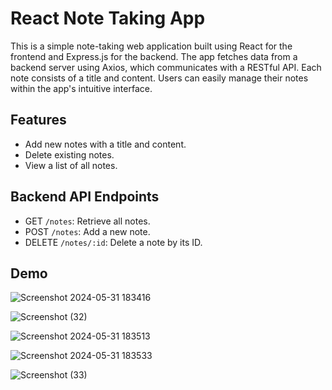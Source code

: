 # React Note Taking App

This is a simple note-taking web application built using React for the frontend and Express.js for the backend.  The app fetches data from a backend server using Axios, which communicates with a RESTful API. Each note consists of a title and content. Users can easily manage their notes within the app's intuitive interface.

## Features

- Add new notes with a title and content.
- Delete existing notes.
- View a list of all notes.

## Backend API Endpoints

- GET `/notes`: Retrieve all notes.
- POST `/notes`: Add a new note.
- DELETE `/notes/:id`: Delete a note by its ID.

## Demo

![Screenshot 2024-05-31 183416](https://github.com/Karansiddiqui/OpenPost/assets/106966063/394bca11-c1d8-4e36-b009-66fa4d8e40aa) 

![Screenshot (32)](https://github.com/Karansiddiqui/OpenPost/assets/106966063/2f978a09-9c5a-4bbe-84f4-7385989f07d1)

![Screenshot 2024-05-31 183513](https://github.com/Karansiddiqui/OpenPost/assets/106966063/35002210-b9e3-4935-9dc0-0f33cb086e48)

![Screenshot 2024-05-31 183533](https://github.com/Karansiddiqui/OpenPost/assets/106966063/70905c09-6c4d-4eb8-b730-60f8b3f39ee7)

![Screenshot (33)](https://github.com/Karansiddiqui/OpenPost/assets/106966063/9b730cda-8347-456c-9d93-207be10f9730)
